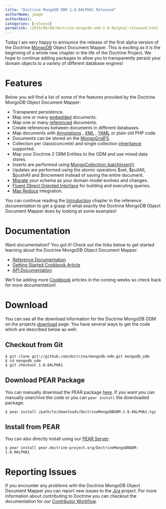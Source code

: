 ```yaml
---
title: "Doctrine MongoDB ODM 1.0.0ALPHA1 Released"
authorName: jwage
authorEmail:
categories: [release]
permalink: /2010/06/09/doctrine-mongodb-odm-1-0-0alpha1-released.html
---
```

Today I am very happy to announce the release of the first alpha version
of the Doctrine [MongoDB](http://www.mongodb.org) Object Document
Mapper. This is exciting as it is the beginning of a whole new chapter
in the life of the Doctrine Project. We hope to continue adding packages
to allow you to transparently persist your domain objects to a variety
of different database engines!

Features
========

Below you will find a list of some of the features provided by the
Doctrine MongoDB Object Document Mapper:

-   Transparent persistence.
-   Map one or many
    [embedded](http://www.doctrine-project.org/projects/mongodb_odm/1.0/docs/reference/embedded-mapping/en)
    documents.
-   Map one or many
    [referenced](http://www.doctrine-project.org/projects/mongodb_odm/1.0/docs/reference/reference-mapping/en)
    documents.
-   Create references between documents in different databases.
-   Map documents with
    [Annotations](http://www.doctrine-project.org/projects/mongodb_odm/1.0/docs/reference/annotations-reference/en)
    ,
    [XML](http://www.doctrine-project.org/projects/mongodb_odm/1.0/docs/reference/xml-mapping/en#xml-mapping)
    ,
    [YAML](http://www.doctrine-project.org/projects/mongodb_odm/1.0/docs/reference/yml-mapping/en#yml-mapping)
    or plain old PHP code.
-   Documents can be stored on the
    [MongoGridFS](http://www.php.net/MongoGridFS).
-   Collection per class(concrete) and single collection
    [inheritance](http://www.doctrine-project.org/projects/mongodb_odm/1.0/docs/reference/inheritance-mapping/en)
    supported.
-   Map your Doctrine 2 ORM Entities to the ODM and use mixed data
    stores.
-   Inserts are performed using
    [MongoCollection::batchInsert()](http://us.php.net/manual/en/mongocollection.batchinsert.php)
-   Updates are performed using the atomic operators \$set, \$pullAll,
    \$pushAll and \$increment instead of saving the entire document.
-   [Migrate](http://www.doctrine-project.org/projects/mongodb_odm/1.0/docs/reference/migrating-schemas/en)
    your schema as your domain model evolves and changes.
-   [Fluent Object Oriented
    Interface](http://www.doctrine-project.org/projects/mongodb_odm/1.0/docs/reference/query-api/en)
    for building and executing queries.
-   [Map
    Reduce](http://www.doctrine-project.org/projects/mongodb_odm/1.0/docs/reference/map-reduce/en)
    integration.

You can continue reading the
[Introduction](http://www.doctrine-project.org/projects/mongodb_odm/1.0/docs/reference/introduction/en)
chapter in the reference documentation to get a grasp of what exactly
the Doctrine MongoDB Object Document Mapper does by looking at some
examples!

Documentation
=============

Want documentation? You got it! Check out the links below to get started
learning about the Doctrine MongoDB Object Document Mapper:

-   [Reference
    Documentation](http://www.doctrine-project.org/projects/mongodb_odm/1.0/docs/reference/en)
-   [Getting Started Cookbook
    Article](http://www.doctrine-project.org/projects/mongodb_odm/1.0/docs/cookbook/getting-started/en)
-   [API
    Documentation](http://www.doctrine-project.org/projects/mongodb_odm/1.0/api)

We'll be adding more
[Cookbook](http://www.doctrine-project.org/projects/mongodb_odm/1.0/docs/cookbook)
articles in the coming weeks so check back for more documentation!

Download
========

You can see all the download information for the Doctrine MongoDB ODM on
the projects
[download](http://www.doctrine-project.org/projects/mongodb_odm/download)
page. You have several ways to get the code which are described below as
well:

Checkout from Git
-----------------

    $ git clone git://github.com/doctrine/mongodb-odm.git mongodb_odm
    $ cd mongodb_odm
    $ git checkout 1.0.0ALPHA1

Download PEAR Package
---------------------

You can manually download the PEAR package
[here](http://www.doctrine-project.org/downloads/DoctrineMongoDBODM-1.0.0ALPHA1.tgz).
If you want you can manually unarchive the code or you can
`pear install` the downloaded package:

    $ pear install /path/to/downloads/DoctrineMongoDBODM-1.0.0ALPHA1.tgz

Install from PEAR
-----------------

You can also directly install using our [PEAR
Server](http://pear.doctrine-project.org):

    $ pear install pear.doctrine-project.org/DoctrineMongoDBODM-1.0.0ALPHA1

Reporting Issues
================

If you encounter any problems with the Doctrine MongoDB Object Document
Mapper you can report new issues to the
[Jira](http://www.doctrine-project.org/jira/browse/MODM) project. For
more information about contributing to Doctrine you can checkout the
documentation for our [Contributor
Workflow](http://www.doctrine-project.org/contribute).
